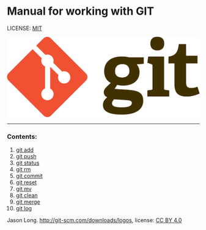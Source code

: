 # Manual for working with GIT

LICENSE: [MIT](license.md)

![](./Git-logo.png)


---
### Contents:
1. [git add](./add.md)
2. [git push](./push.md) 
3. [git status](./status.md)
4. [git rm](./rm.md)
5. [git commit](./commit.md)
6. [git reset](./reset.md)
7. [git mv](./mv.md)
8. [git clean](./clean.md)
9. [git merge](./merge.md)
10. [git log](./log.md)


                                
Jason Long. http://git-scm.com/downloads/logos,
license: [CC BY 4.0](https://creativecommons.org/licenses/by/4.0/)